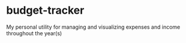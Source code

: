 # budget-tracker
My personal utility for managing and visualizing expenses and income throughout the year(s)
